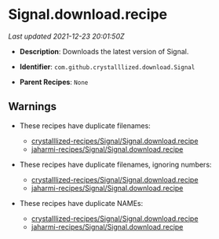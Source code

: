 # Signal.download.recipe

_Last updated 2021-12-23 20:01:50Z_

- **Description**: Downloads the latest version of Signal.

- **Identifier**: `com.github.crystalllized.download.Signal`

- **Parent Recipes**: `None`


## Warnings

- These recipes have duplicate filenames:
    - [crystalllized-recipes/Signal/Signal.download.recipe](/autopkg-dupe-tracker/crystalllized-recipes/Signal/Signal.download.recipe)
    - [jaharmi-recipes/Signal/Signal.download.recipe](/autopkg-dupe-tracker/jaharmi-recipes/Signal/Signal.download.recipe)

- These recipes have duplicate filenames, ignoring numbers:
    - [crystalllized-recipes/Signal/Signal.download.recipe](/autopkg-dupe-tracker/crystalllized-recipes/Signal/Signal.download.recipe)
    - [jaharmi-recipes/Signal/Signal.download.recipe](/autopkg-dupe-tracker/jaharmi-recipes/Signal/Signal.download.recipe)

- These recipes have duplicate NAMEs:
    - [crystalllized-recipes/Signal/Signal.download.recipe](/autopkg-dupe-tracker/crystalllized-recipes/Signal/Signal.download.recipe)
    - [jaharmi-recipes/Signal/Signal.download.recipe](/autopkg-dupe-tracker/jaharmi-recipes/Signal/Signal.download.recipe)